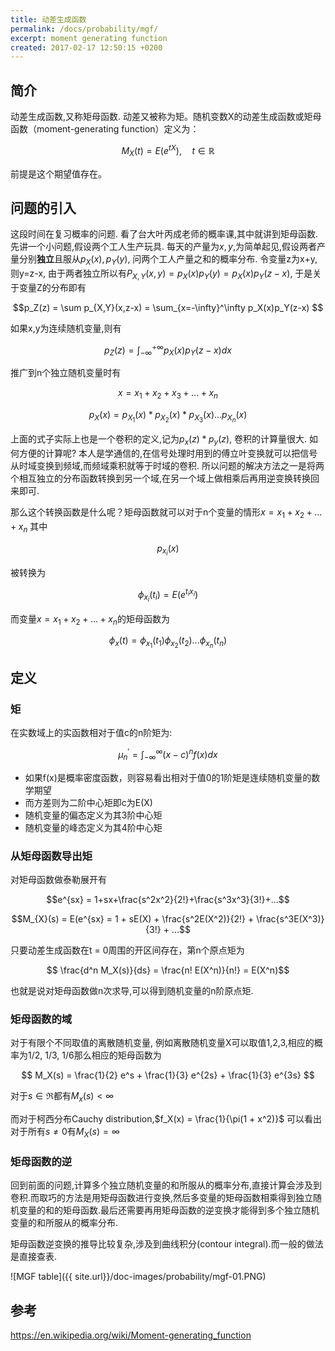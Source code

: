 ```yaml
---
title: 动差生成函数
permalink: /docs/probability/mgf/
excerpt: moment generating function
created: 2017-02-17 12:50:15 +0200
---
```


## 简介

动差生成函数,又称矩母函数. 动差又被称为矩。随机变数X的动差生成函数或矩母函数（moment-generating function）定义为：

$$M_{X}(t)=E\left(e^{tX}\right),\quad t\in \mathbb {R}$$

前提是这个期望值存在。

## 问题的引入

这段时间在复习概率的问题. 看了台大叶丙成老师的概率课,其中就讲到矩母函数. 先讲一个小问题,假设两个工人生产玩具. 每天的产量为$x, y$,为简单起见,假设两者产量分别**独立**且服从$p_X(x), p_Y(y)$, 问两个工人产量之和的概率分布. 令变量z为x+y, 则y=z-x, 由于两者独立所以有$P_{X,Y}(x,y) = p_X(x)p_Y(y) = p_X(x)p_Y(z-x)$, 于是关于变量Z的分布即有

$$p_Z(z) = \sum p_{X,Y}(x,z-x) = \sum_{x=-\infty}^\infty p_X(x)p_Y(z-x) $$

如果x,y为连续随机变量,则有

$$p_Z(z) = \int_{-\infty}^{+\infty} p_X(x) p_Y(z-x) dx $$

推广到n个独立随机变量时有

$$ x = x_1 + x_2 + x_3 + ... + x_n $$

$$ p_X(x) = p_{X_1}(x) * p_{X_2}(x) * p_{X_3}(x) ... p_{X_n}(x) $$

上面的式子实际上也是一个卷积的定义,记为$p_x(z) * p_y(z)$, 卷积的计算量很大. 如何方便的计算呢? 本人是学通信的,在信号处理时用到的傅立叶变换就可以把信号从时域变换到频域,而频域乘积就等于时域的卷积. 所以问题的解决方法之一是将两个相互独立的分布函数转换到另一个域,在另一个域上做相乘后再用逆变换转换回来即可.

那么这个转换函数是什么呢？矩母函数就可以对于n个变量的情形$x=x_1+x_2+...+x_n$ 其中

$$p_{x_i}(x)$$

被转换为

$$\phi_{x_i}(t_i) = E(e^{t_ix_i}) $$

而变量$x=x_1+x_2+...+x_n$的矩母函数为

$$ \phi_{x}(t) = \phi_{x_1}(t_1) \phi_{x_2}(t_2) ... \phi_{x_n}(t_n) $$

## 定义

### 矩

在实数域上的实函数相对于值c的n阶矩为:

$$\mu_{n}^\prime = \int_{-\infty }^{\infty} (x-c)^{n} f(x) dx$$

* 如果f(x)是概率密度函数，则容易看出相对于值0的1阶矩是连续随机变量的数学期望
* 而方差则为二阶中心矩即c为E(X)
* 随机变量的偏态定义为其3阶中心矩
* 随机变量的峰态定义为其4阶中心矩

### 从矩母函数导出矩

对矩母函数做泰勒展开有

$$e^{sx} = 1+sx+\frac{s^2x^2}{2!}+\frac{s^3x^3}{3!}+...$$

$$M_{X}(s) = E(e^{sx} = 1 + sE(X) + \frac{s^2E(X^2)}{2!} + \frac{s^3E(X^3)}{3!} + ...$$

只要动差生成函数在t = 0周围的开区间存在，第n个原点矩为

$$ \frac{d^n M_X(s)}{ds} = \frac{n! E(X^n)}{n!} = E(X^n)$$

也就是说对矩母函数做n次求导,可以得到随机变量的n阶原点矩.

### 矩母函数的域

对于有限个不同取值的离散随机变量, 例如离散随机变量X可以取值1,2,3,相应的概率为1/2, 1/3, 1/6那么相应的矩母函数为

$$ M_X(s) = \frac{1}{2} e^s + \frac{1}{3} e^{2s} + \frac{1}{3} e^{3s} $$

对于$s \in \Re$都有$M_x(s) < \infty$

而对于柯西分布Cauchy distribution,$f_X(x) = \frac{1}{\pi(1 + x^2)}$ 可以看出对于所有$s \neq 0$有$M_X(s) = \infty$

### 矩母函数的逆

回到前面的问题,计算多个独立随机变量的和所服从的概率分布,直接计算会涉及到卷积.而取巧的方法是用矩母函数进行变换,然后多变量的矩母函数相乘得到独立随机变量的和的矩母函数.最后还需要再用矩母函数的逆变换才能得到多个独立随机变量的和所服从的概率分布.

矩母函数逆变换的推导比较复杂,涉及到曲线积分(contour integral).而一般的做法是直接查表.

![MGF table]({{ site.url}}/doc-images/probability/mgf-01.PNG)


## 参考

https://en.wikipedia.org/wiki/Moment-generating_function
